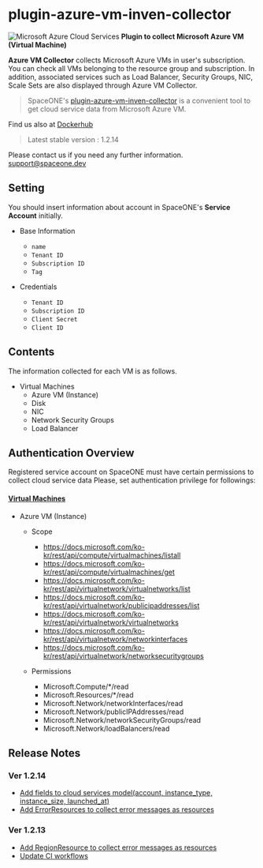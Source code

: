 # plugin-azure-vm-inven-collector

![Microsoft Azure Cloud Services](https://spaceone-custom-assets.s3.ap-northeast-2.amazonaws.com/console-assets/icons/azure-cloud-services.svg)
**Plugin to collect Microsoft Azure VM (Virtual Machine)**

**Azure VM Collector** collects Microsoft Azure VMs in user's subscription. You can check all VMs belonging to the resource group and subscription. In addition, associated services such as Load Balancer, Security Groups, NIC, Scale Sets are also displayed through Azure VM Collector.

> SpaceONE's [plugin-azure-vm-inven-collector](https://github.com/spaceone-dev/plugin-azure-vm-inven-collector) is a convenient tool to 
get cloud service data from Microsoft Azure VM. 

Find us also at [Dockerhub](https://hub.docker.com/r/spaceone/azure-vm)
> Latest stable version : 1.2.14

Please contact us if you need any further information. 
<support@spaceone.dev>


## Setting
You should insert information about account in SpaceONE's **Service Account** initially.
* Base Information
	* `name`
	* `Tenant ID`
	* `Subscription ID`
	* `Tag`

* Credentials
	* `Tenant ID`
	* `Subscription ID`
	* `Client Secret`
	* `Client ID`


## Contents
The information collected for each VM is as follows.

 * Virtual Machines
    * Azure VM (Instance)
    * Disk
    * NIC
    * Network Security Groups
    * Load Balancer


## Authentication Overview
Registered service account on SpaceONE must have certain permissions to collect cloud service data 
Please, set authentication privilege for followings:
 

#### [Virtual Machines](https://docs.microsoft.com/ko-kr/rest/api/compute/virtualmachines/list)

- Azure VM (Instance)
    - Scope
        - https://docs.microsoft.com/ko-kr/rest/api/compute/virtualmachines/listall
        - https://docs.microsoft.com/ko-kr/rest/api/compute/virtualmachines/get
        - https://docs.microsoft.com/ko-kr/rest/api/virtualnetwork/virtualnetworks/list
        - https://docs.microsoft.com/ko-kr/rest/api/virtualnetwork/publicipaddresses/list
        - https://docs.microsoft.com/ko-kr/rest/api/virtualnetwork/virtualnetworks
        - https://docs.microsoft.com/ko-kr/rest/api/virtualnetwork/networkinterfaces
        - https://docs.microsoft.com/ko-kr/rest/api/virtualnetwork/networksecuritygroups
		
    - Permissions
        - Microsoft.Compute/*/read
        - Microsoft.Resources/*/read
        - Microsoft.Network/networkInterfaces/read	
        - Microsoft.Network/publicIPAddresses/read
        - Microsoft.Network/networkSecurityGroups/read
        - Microsoft.Network/loadBalancers/read
	

## Release Notes
### Ver 1.2.14
* [Add fields to cloud services model(account, instance_type, instance_size, launched_at)](https://github.com/spaceone-dev/plugin-azure-vm-inven-collector/issues/89) 
* [Add ErrorResources to collect error messages as resources](https://github.com/spaceone-dev/plugin-azure-vm-inven-collector/issues/84)

### Ver 1.2.13
* [Add RegionResource to collect error messages as resources](https://github.com/spaceone-dev/plugin-azure-vm-inven-collector/issues/84)
* [Update CI workflows](https://github.com/spaceone-dev/plugin-azure-vm-inven-collector/commit/6e00cda34b953d1bc84e6cf75cb0fb338595058e)

